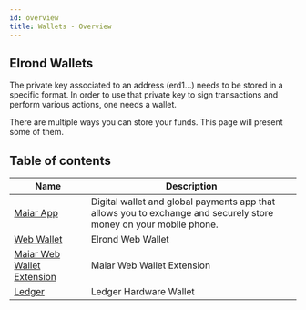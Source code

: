 ```yaml
---
id: overview
title: Wallets - Overview
---
```


## Elrond Wallets

The private key associated to an address (erd1...) needs to be stored in a specific format. In order to use that private 
key to sign transactions and perform various actions, one needs a wallet.

There are multiple ways you can store your funds. This page will present some of them.

## Table of contents

| Name                                                    | Description                                                                                                       |
|---------------------------------------------------------|-------------------------------------------------------------------------------------------------------------------|
| [Maiar App](https://maiar.com/)                         | Digital wallet and global payments app that allows you to exchange and securely store money on your mobile phone. |
| [Web Wallet](/wallet/web-wallet)                        | Elrond Web Wallet                                                                                                 |
| [Maiar Web Wallet Extension](/wallet/wallet-extension/) | Maiar Web Wallet Extension                                                                                        |
| [Ledger](/wallet/ledger)                                | Ledger Hardware Wallet                                                                                            |

